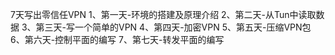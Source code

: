 7天写出零信任VPN
1、第一天-环境的搭建及原理介绍
2、第二天-从Tun中读取数据
3、第三天-写一个简单的VPN
4、第四天-加密VPN
5、第五天-压缩VPN包
6、第六天-控制平面的编写
7、第七天-转发平面的编写
